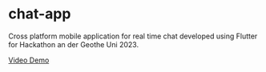 # chat-app

Cross platform mobile application for real time chat developed using Flutter for Hackathon an der Geothe Uni 2023.

[Video Demo](geothe_uni_app/video.webm)


